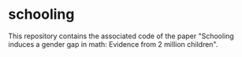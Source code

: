 # schooling
This repository contains the associated code of the paper "Schooling induces a gender gap in math: Evidence from 2 million children".

